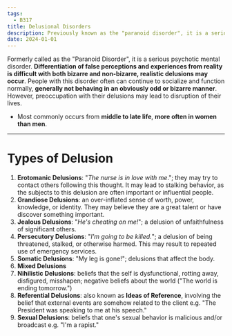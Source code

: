 ```yaml
---
tags:
  - B317
title: Delusional Disorders
description: Previously known as the "paranoid disorder", it is a serious psychotic mental disorder. Differentiation of reality from delusion is difficult, as mistaken perceptions or experiences may be simple and realistic.
date: 2024-01-01
---
```

Formerly called as the "Paranoid Disorder", it is a serious psychotic mental disorder. **Differentiation of false perceptions and experiences from reality is difficult with both bizarre and non-bizarre, realistic delusions may occur**. People with this disorder often can continue to socialize and function normally, **generally not behaving in an obviously odd or bizarre manner**. However, preoccupation with their delusions may lead to disruption of their lives.
- Most commonly occurs from **middle to late life**, **more often in women than men**.
___
# Types of Delusion
1. **Erotomanic Delusions**: "*The nurse is in love with me*."; they may try to contact others following this thought. It may lead to stalking behavior, as the subjects to this delusion are often important or influential people.
2. **Grandiose Delusions**: an over-inflated sense of worth, power, knowledge, or identity. They may believe they are a great talent or have discover something important.
3. **Jealous Delusions**: "*He's cheating on me!*"; a delusion of unfaithfulness of significant others.
4. **Persecutory Delusions**: "*I'm going to be killed.*"; a delusion of being threatened, stalked, or otherwise harmed. This may result to repeated use of emergency services.
5. **Somatic Delusions**: "My leg is gone!"; delusions that affect the body.
6. **Mixed Delusions**
9. **Nihilistic Delusions**: beliefs that the self is dysfunctional, rotting away, disfigured, misshapen; negative beliefs about the world ("The world is ending tomorrow.")
10. **Referential Delusions**: also known as **Ideas of Reference**, involving the belief that external events are somehow related to the client e.g. "The President was speaking to me at his speech."
11. **Sexual Delusions**: beliefs that one's sexual behavior is malicious and/or broadcast e.g. "I'm a rapist."